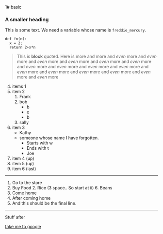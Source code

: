 1# basic
### A smaller heading

This is some text.  We need a variable whose name is `freddie_mercury`.
```
def fn(n):
  x = 2;
  return 2+x*n
```

> This is **block** quoted.
> Here is more
> and more
> and _even_ more
> and _even_ more and _even_ more and _even_ more and _even_ more and _even_ more and _even_ more and _even_ more and _even_ more
> and _even_ more and _even_ more and _even_ more and _even_ more and _even_ more and _even_ more and _even_ more

4. items 1 
3. item 2 
    1. Frank
    2. bob
        * b
        * o
        * b
    3. sally
2. item 3
    * Kathy
    * someone whose name I have forgotten.
        * Starts with w
        * Ends with t
        * Joe
20. item 4 (up)
2. item 5 (up)
2. item 6 (last)

---

1. Go to the store
2. Buy Food
    2. Rice (3 space.. So start at ii)
    6. Beans
1. Come home
2. After coming home
3. And this should be the final line.
   

***

Stuff after

[take me to google](https://www.google.com)

